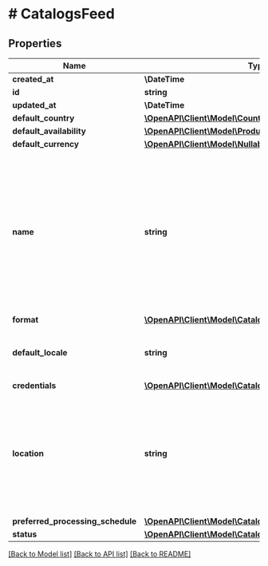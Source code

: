 # # CatalogsFeed

## Properties

Name | Type | Description | Notes
------------ | ------------- | ------------- | -------------
**created_at** | **\DateTime** |  | [optional]
**id** | **string** |  | [optional]
**updated_at** | **\DateTime** |  | [optional]
**default_country** | [**\OpenAPI\Client\Model\Country**](Country.md) |  |
**default_availability** | [**\OpenAPI\Client\Model\ProductAvailabilityType**](ProductAvailabilityType.md) |  |
**default_currency** | [**\OpenAPI\Client\Model\NullableCurrency**](NullableCurrency.md) |  |
**name** | **string** | A human-friendly name associated to a given feed. This value is currently nullable due to historical reasons. It is expected to become non-nullable in the future. |
**format** | [**\OpenAPI\Client\Model\CatalogsFormat**](CatalogsFormat.md) |  |
**default_locale** | **string** | The locale used within a feed for product descriptions. |
**credentials** | [**\OpenAPI\Client\Model\CatalogsFeedCredentials**](CatalogsFeedCredentials.md) |  |
**location** | **string** | The URL where a feed is available for download. This URL is what Pinterest will use to download a feed for processing. |
**preferred_processing_schedule** | [**\OpenAPI\Client\Model\CatalogsFeedProcessingSchedule**](CatalogsFeedProcessingSchedule.md) |  |
**status** | [**\OpenAPI\Client\Model\CatalogsStatus**](CatalogsStatus.md) |  |

[[Back to Model list]](../../README.md#models) [[Back to API list]](../../README.md#endpoints) [[Back to README]](../../README.md)
